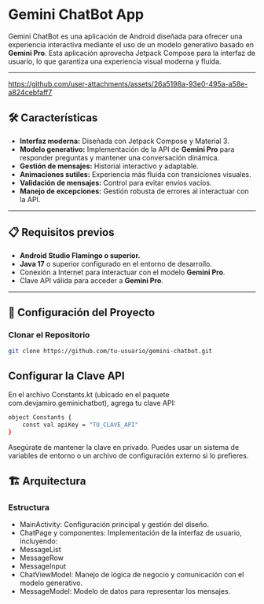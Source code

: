 # Gemini ChatBot App

Gemini ChatBot es una aplicación de Android diseñada para ofrecer una experiencia interactiva mediante el uso de un modelo generativo basado en **Gemini Pro**. Esta aplicación aprovecha Jetpack Compose para la interfaz de usuario, lo que garantiza una experiencia visual moderna y fluida.

---


https://github.com/user-attachments/assets/26a5198a-93e0-495a-a58e-a824cebfaff7



## 🛠️ Características
- **Interfaz moderna:** Diseñada con Jetpack Compose y Material 3.
- **Modelo generativo:** Implementación de la API de **Gemini Pro** para responder preguntas y mantener una conversación dinámica.
- **Gestión de mensajes:** Historial interactivo y adaptable.
- **Animaciones sutiles:** Experiencia más fluida con transiciones visuales.
- **Validación de mensajes:** Control para evitar envíos vacíos.
- **Manejo de excepciones:** Gestión robusta de errores al interactuar con la API.

---

## 📋 Requisitos previos
- **Android Studio Flamingo o superior.**
- **Java 17** o superior configurado en el entorno de desarrollo.
- Conexión a Internet para interactuar con el modelo **Gemini Pro**.
- Clave API válida para acceder a **Gemini Pro**.

---

## 🚀 Configuración del Proyecto

### Clonar el Repositorio
```bash
git clone https://github.com/tu-usuario/gemini-chatbot.git
```

## Configurar la Clave API
En el archivo Constants.kt (ubicado en el paquete com.devjamiro.geminichatbot), agrega tu clave API:
```bash
object Constants {
    const val apiKey = "TU_CLAVE_API"
}
```
Asegúrate de mantener la clave en privado. Puedes usar un sistema de variables de entorno o un archivo de configuración externo si lo prefieres.

## 🏗️ Arquitectura

### Estructura
* MainActivity: Configuración principal y gestión del diseño.
* ChatPage y componentes: Implementación de la interfaz de usuario, incluyendo:
* MessageList
* MessageRow
* MessageInput
* ChatViewModel: Manejo de lógica de negocio y comunicación con el modelo generativo.
* MessageModel: Modelo de datos para representar los mensajes.
